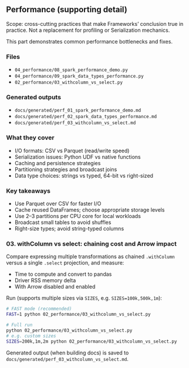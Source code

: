 ## Performance (supporting detail)

Scope: cross-cutting practices that make Frameworks’ conclusion true in practice. Not a replacement for profiling or Serialization mechanics.

This part demonstrates common performance bottlenecks and fixes.

### Files
- `04_performance/08_spark_performance_demo.py`
- `04_performance/09_spark_data_types_performance.py`
- `02_performance/03_withcolumn_vs_select.py`

### Generated outputs
- `docs/generated/perf_01_spark_performance_demo.md`
- `docs/generated/perf_02_spark_data_types_performance.md`
- `docs/generated/perf_03_withcolumn_vs_select.md`

### What they cover
- I/O formats: CSV vs Parquet (read/write speed)
- Serialization issues: Python UDF vs native functions
- Caching and persistence strategies
- Partitioning strategies and broadcast joins
- Data type choices: strings vs typed, 64-bit vs right-sized

### Key takeaways
- Use Parquet over CSV for faster I/O
- Cache reused DataFrames; choose appropriate storage levels
- Use 2–3 partitions per CPU core for local workloads
- Broadcast small tables to avoid shuffles
- Right-size types; avoid string-typed columns


### 03. withColumn vs select: chaining cost and Arrow impact

Compare expressing multiple transformations as chained `.withColumn` versus a single `.select` projection, and measure:

- Time to compute and convert to pandas
- Driver RSS memory delta
- With Arrow disabled and enabled

Run (supports multiple sizes via `SIZES`, e.g. `SIZES=100k,500k,1m`):

```bash
# FAST mode (recommended)
FAST=1 python 02_performance/03_withcolumn_vs_select.py

# Full run
python 02_performance/03_withcolumn_vs_select.py
# e.g. custom sizes
SIZES=200k,1m,2m python 02_performance/03_withcolumn_vs_select.py
```

Generated output (when building docs) is saved to `docs/generated/perf_03_withcolumn_vs_select.md`.

